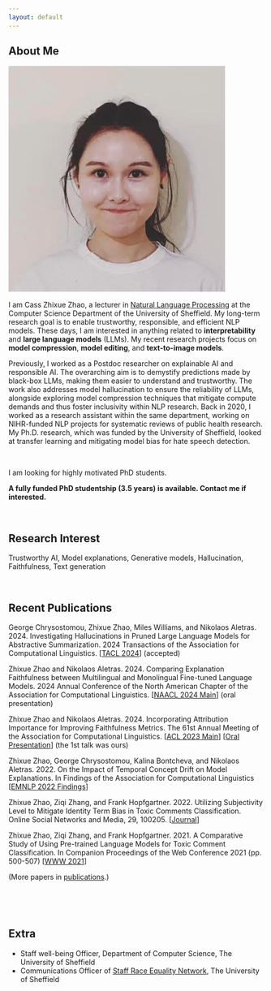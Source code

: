 ```yaml
---
layout: default
---
```


## About Me

<img class="profile-picture" src="avatar.jpg">

I am Cass Zhixue Zhao, a lecturer in [Natural Language Processing](https://www.sheffield.ac.uk/dcs/research/groups/natural-language-processing) at the Computer Science Department of the University of Sheffield. My long-term research goal is to enable trustworthy, responsible, and efficient NLP models. These days, I am interested in anything related to **interpretability** and **large language models** (LLMs). My recent research projects focus on **model compression**, **model editing**, and **text-to-image models**.

Previously, I worked as a Postdoc researcher on explainable AI and responsible AI. The overarching aim is to demystify predictions made by black-box LLMs, making them easier to understand and trustworthy. The work also addresses model hallucination to ensure the reliability of LLMs, alongside exploring model compression techniques that mitigate compute demands and thus foster inclusivity within NLP research. Back in 2020, I worked as a research assistant within the same department, working on NIHR-funded NLP projects for systematic reviews of public health research. My Ph.D. research, which was funded by the University of Sheffield, looked at transfer learning and mitigating model bias for hate speech detection.


<font color=White>Test</font>
<font color=White>Test</font>

I am looking for highly motivated PhD students. 

**A fully funded PhD studentship (3.5 years) is available. Contact me if interested.**

<font color=White>Test</font>
<font color=White>Test</font>

## Research Interest

Trustworthy AI, Model explanations, Generative models, Hallucination, Faithfulness, Text generation



<font color=White>Test</font>
<font color=White>Test</font>

## Recent Publications

George Chrysostomou, Zhixue Zhao, Miles Williams, and Nikolaos Aletras. 2024. Investigating Hallucinations in Pruned Large Language Models for Abstractive Summarization. 2024 Transactions of the Association for
Computational Linguistics. [[TACL 2024](https://arxiv.org/pdf/2311.09335)] (accepted)

Zhixue Zhao and Nikolaos Aletras. 2024. Comparing Explanation Faithfulness between Multilingual and Monolingual Fine-tuned Language Models. 2024 Annual Conference of the North American Chapter of the Association for Computational Linguistics. [[NAACL 2024 Main](https://arxiv.org/pdf/2403.12809)] (oral presentation)

Zhixue Zhao and Nikolaos Aletras. 2024. Incorporating Attribution Importance for Improving Faithfulness Metrics. The 61st Annual Meeting of the Association for Computational Linguistics.
[[ACL 2023 Main](https://aclanthology.org/2023.acl-long.261/)]
[[Oral Presentation](https://us06web.zoom.us/rec/play/TisLvdRrfqNRYts4y0A6wJeoV2H6kL2eRywX7Jl_wGUxBVO_n_HoIfVi1lhO0OK1sUw-gDjFpHuuDz6o.-zDGXXlaq7nOwrW7?canPlayFromShare=true&from=share_recording_detail&continueMode=true&componentName=rec-play&originRequestUrl=https%3A%2F%2Fus06web.zoom.us%2Frec%2Fshare%2Fc0BepePE3QACrdQQpFnEISDmrUSvV5T7XwJcW1TN0jkGEvVMutm55KeLx9eKWXH4.R0SYaV552qVO0sfV)] (the 1st talk was ours)


Zhixue Zhao, George Chrysostomou, Kalina Bontcheva, and Nikolaos Aletras. 2022. On the Impact of Temporal Concept Drift on Model Explanations. In Findings of the Association for Computational Linguistics [[EMNLP 2022 Findings](https://aclanthology.org/2022.findings-emnlp.298/)]


Zhixue Zhao, Ziqi Zhang, and Frank Hopfgartner. 2022. Utilizing Subjectivity Level to Mitigate Identity Term Bias in Toxic Comments Classification. Online Social Networks and Media, 29, 100205. [[Journal](https://www.sciencedirect.com/science/article/abs/pii/S246869642200009X)]


Zhixue Zhao, Ziqi Zhang, and Frank Hopfgartner. 2021. A Comparative Study of Using Pre-trained Language Models for Toxic Comment Classification. In Companion Proceedings of the Web Conference 2021 (pp. 500-507) [[WWW 2021](https://dl.acm.org/doi/abs/10.1145/3442442.3452313#:~:text=Our%20results%20show%20that%2C%20Out,such%20as%20CNN%20and%20BiLSTM.)]


(More papers in [publications](https://casszhao.github.io/cass/publications).)


<font color=White>Test</font>
<font color=White>Test</font>


<font color=White>Test</font>
## Extra
- Staff well-being Officer, Department of Computer Science, The University of Sheffield
- Communications Officer of [Staff Race Equality Network](https://staff.sheffield.ac.uk/staff-race-equality-network), The University of Sheffield
